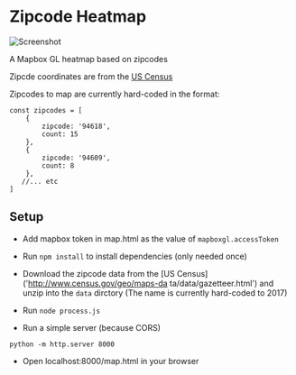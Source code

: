 # Zipcode Heatmap


![Screenshot](https://user-images.githubusercontent.com/5750602/41453163-a60ba458-7042-11e8-90fb-e948fba61bb0.gif)

A Mapbox GL heatmap based on zipcodes

Zipcde coordinates are from the [US Census]('http://www.census.gov/geo/maps-data/data/gazetteer.html')

Zipcodes to map are currently hard-coded in the format:

```
const zipcodes = [
    {
        zipcode: '94618',
        count: 15
    },
    {
        zipcode: '94609',
        count: 8
    },
   //... etc
]
```

## Setup

- Add mapbox token in map.html as the value of `mapboxgl.accessToken`

- Run ```npm install``` to install dependencies (only needed once)

- Download the zipcode data from the [US Census]('http://www.census.gov/geo/maps-da    ta/data/gazetteer.html') and unzip into the `data` dirctory (The name is currently hard-coded to 2017)

- Run ```node process.js```

- Run a simple server (because CORS)

```
python -m http.server 8000
```

- Open localhost:8000/map.html in your browser

